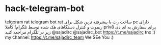 # hack-telegram-bot
telgeram rat
telegram bot rat
ساخت رت با پیشرفته ترین شکل برای pc 
دارای ریموت و کنترل دستگاهای هک شده توسط تلگرام! 
کاملا priv8
برای سفارش به ای دی زیر در تلگرام مراجعه کنید
@sajadirc
@sajadirc_bot
https://t.me/sajadirc
tnx :)
my channel:
https://t.me/sajadirc_team
We SEe You :)
